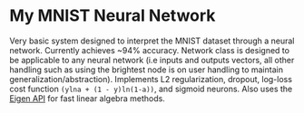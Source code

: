 # My MNIST Neural Network
Very basic system designed to interpret the MNIST dataset through a neural network.
Currently achieves ~94% accuracy.
Network class is designed to be applicable to any neural network (i.e inputs and outputs vectors, all other handling such as using the brightest node is on user handling to maintain generalization/abstraction).
Implements L2 regularization, dropout, log-loss cost function ```(ylna + (1 - y)ln(1-a))```, and sigmoid neurons.
Also uses the [Eigen API](https://gitlab.com/libeigen/eigen) for fast linear algebra methods.
